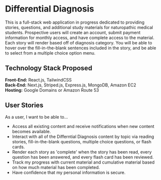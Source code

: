 # Differential Diagnosis

This is a full-stack web application in progress dedicated to providing stories, questions, and additional study materials for naturopathic medical students. Prospective users will create an account, submit payment information for monthly access, and have complete access to the material. Each story will render based off of diagnosis category. You will be able to hover over the fill-in-the-blank sentences included in the story, and be able to select from a multiple choice option menu. 

## Technology Stack Proposed
<b>Front-End:</b> React.js, TailwindCSS <br/>
<b>Back-End:</b> Next.js, Striped.js, Express.js, MongoDB, Amazon EC2 <br />
<b>Hosting:</b> Google Domains or Amazon Route 53

## User Stories
As a user, I want to be able to...
- Access all existing content and receive notifications when new content becomes available.
- Interact with all of the Differntial Diagnosis content by topic via reading stories, fill-in-the-blank questions, multiple choice questions, or flash cards.
- Render each story as 'complete' when the story has been read, every question has been answered, and every flash card has been reviewed.
- Track my progress with current material and cumulative material based on how much material has been completed.
- Have confidence that my personal information is secure.
